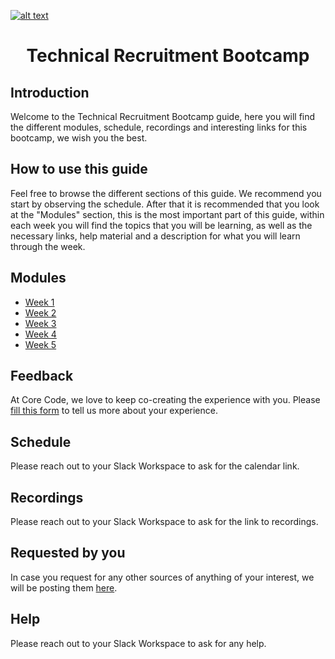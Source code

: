 <a href="https://www.core-code.io/">

![alt text](https://uploads-ssl.webflow.com/5eb2f56932c3562feab232e3/5f73550d00249e7e96c9f3de_Logo.png "corecodeio")

</a>

<h1 align="center">Technical Recruitment Bootcamp</h1>

## Introduction
<p>Welcome to the Technical Recruitment Bootcamp guide, here you will find the different modules, schedule, recordings and interesting links for this bootcamp, we wish you the best.</p>

## How to use this guide
<p>Feel free to browse the different sections of this guide. We recommend you start by observing the schedule. After that it is recommended that you look at the "Modules" section, this is the most important part of this guide, within each week you will find the topics that you will be learning, as well as the necessary links, help material and a description for what you will learn through the week.</p>

## Modules
* [Week 1](src/modules/2021/Week1)
* [Week 2](src/modules/2021/Week2) 
* [Week 3](src/modules/2021/Week3) 
* [Week 4](src/modules/2021/Week4)
* [Week 5](src/modules/2021/Week5)

## Feedback
At Core Code, we love to keep co-creating the experience with you. Please [fill this form](https://aplica.typeform.com/to/yrWuI78T) to tell us more about your experience.

## Schedule
Please reach out to your Slack Workspace to ask for the calendar link.

## Recordings
Please reach out to your Slack Workspace to ask for the link to recordings.

## Requested by you
In case you request for any other sources of anything of your interest, we will be posting them [here](src/interesting).

## Help
Please reach out to your Slack Workspace to ask for any help.

